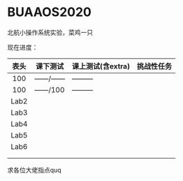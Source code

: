 # BUAAOS2020

北航小操作系统实验，菜鸡一只

现在进度：

| 表头 | 课下测试 | 课上测试(含extra) | 挑战性任务 |
| :--: | -------- | -------- | ---------- |
| 100  | ——/——    | ———               |            |
| 100  | ——/100   | ———               |            |
| Lab2 |          |                   |            |
| Lab3 |          |                   |            |
| Lab4 |          |                   |            |
| Lab5 |          |                   |            |
| Lab6 |          |                   |            |
|      |          |                   |            |
|      |          |                   |            |



求各位大佬指点quq

